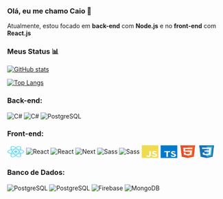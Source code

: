 ### Olá, eu me chamo Caio 👋
Atualmente, estou focado em **back-end** com **Node.js** e no **front-end** com **React.js**

### Meus Status 📊

[![GitHub stats](https://github-readme-stats.vercel.app/api?username=csena-dev&show_icons=true&theme=dark&include_all_commits=true&count_private=true)](https://github.com/csena-dev)

[![Top Langs](https://github-readme-stats.vercel.app/api/top-langs/?username=csena-dev&layout=compact&langs_count=7&theme=dark)](https://github.com/csena-dev)


### Back-end:
<div style="display: inline_block">
  <img align="center" alt="C#" height="30" width="40" src="https://cdn.jsdelivr.net/gh/devicons/devicon/icons/csharp/csharp-original.svg">
  <img align="center" alt="C#" height="30" width="40" src="https://cdn.jsdelivr.net/gh/devicons/devicon@latest/icons/dotnetcore/dotnetcore-original.svg">
  <img align="center" alt="PostgreSQL" height="30" width="40" src="https://cdn.jsdelivr.net/gh/devicons/devicon@latest/icons/go/go-original-wordmark.svg" />              
</div>


### Front-end:
<div style="display: inline_block">
  <img align="center" alt="React" height="30" width="40" src="https://raw.githubusercontent.com/devicons/devicon/master/icons/react/react-original.svg">
  <img align="center" alt="React" height="30" width="40" src="https://cdn.jsdelivr.net/gh/devicons/devicon@latest/icons/storybook/storybook-original.svg">
  <img align="center" alt="React" height="30" width="40" src="https://cdn.jsdelivr.net/gh/devicons/devicon@latest/icons/cypressio/cypressio-original.svg">
  <img align="center" alt="Next" height="30" width="40" src="https://cdn.jsdelivr.net/gh/devicons/devicon/icons/nextjs/nextjs-original.svg">
  <img align="center" alt="Sass" height="30" width="40" src="https://cdn.jsdelivr.net/gh/devicons/devicon/icons/sass/sass-original.svg">
  <img align="center" alt="Sass" height="30" width="40" src="https://cdn.jsdelivr.net/gh/devicons/devicon@latest/icons/tailwindcss/tailwindcss-original.svg">
  <img align="center" alt="JS" height="30" width="40" src="https://raw.githubusercontent.com/devicons/devicon/master/icons/javascript/javascript-plain.svg">
  <img align="center" alt="TS" height="30" width="40" src="https://raw.githubusercontent.com/devicons/devicon/master/icons/typescript/typescript-plain.svg">
  <img align="center" alt="HTML" height="30" width="40" src="https://raw.githubusercontent.com/devicons/devicon/master/icons/html5/html5-original.svg">
  <img align="center" alt="CSS" height="30" width="40" src="https://raw.githubusercontent.com/devicons/devicon/master/icons/css3/css3-original.svg">
</div>


### Banco de Dados:
<div style="display: inline_block">
  <img align="center" alt="PostgreSQL" height="30" width="40" src="https://cdn.jsdelivr.net/gh/devicons/devicon/icons/postgresql/postgresql-original.svg" />
  <img align="center" alt="PostgreSQL" height="30" width="40" src="https://cdn.jsdelivr.net/gh/devicons/devicon@latest/icons/mysql/mysql-original.svg" />
  <img align="center" alt="Firebase" height="30" width="40" src="https://cdn.jsdelivr.net/gh/devicons/devicon/icons/firebase/firebase-plain.svg" />
  <img align="center" alt="MongoDB" height="30" width="40" src="https://cdn.jsdelivr.net/gh/devicons/devicon/icons/mongodb/mongodb-original.svg" />          
</div>
